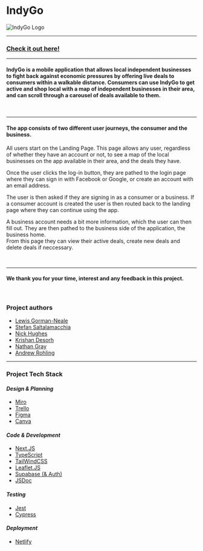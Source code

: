 # **IndyGo**

![IndyGo Logo](/bc13_final-project_front-end-hack-to-the-future-1/public/logo.png)

---

### [Check it out here!](https://indygo.netlify.app/)

---

#### IndyGo is a mobile application that allows local independent businesses to fight back against economic pressures by offering live deals to consumers within a walkable distance. Consumers can use IndyGo to get active and shop local with a map of independent businesses in their area, and can scroll through a carousel of deals available to them.

<br>

---

#### The app consists of two different user journeys, the consumer and the business.

All users start on the Landing Page. This page allows any user, regardless of whether they have an account or not, to see a map of the local businesses on the app available in their area, and the deals they have.

Once the user clicks the log-in button, they are pathed to the login page where they can sign in with Facebook or Google, or create an account with an email address.

The user is then asked if they are signing in as a consumer or a business. If a consumer account is created the user is then routed back to the landing page where they can continue using the app.

A business account needs a bit more information, which the user can then fill out. They are then pathed to the business side of the application, the business home.  
From this page they can view their active deals, create new deals and delete deals if neccessary.

<br>

---

#### We thank you for your time, interest and any feedback in this project.

<br>

### Project authors

- [Lewis Gorman-Neale](https://github.com/lewisgormanneale)
- [Stefan Saltalamacchia](https://github.com/OmertaDevs)
- [Nick Hughes](https://github.com/Mrbusy13)
- [Krishan Desorh](https://github.com/kdesorh14)
- [Nathan Gray](https://github.com/november-golf)
- [Andrew Rohling](https://github.com/AndyRoo0)

---

### Project Tech Stack

#### _Design & Planning_

- [Miro](https://miro.com/)
- [Trello](https://trello.com/)
- [Figma](https://www.figma.com)
- [Canva](https://www.canva.com/)

#### _Code & Development_

- [Next.JS](https://nextjs.org/)
- [TypeScript](https://www.typescriptlang.org/)
- [TailWindCSS](https://tailwindcss.com/)
- [Leaflet.JS](https://leafletjs.com/)
- [Supabase (& Auth)](https://supabase.com/)
- [JSDoc](https://jsdoc.app/)

#### _Testing_

- [Jest](https://jestjs.io/)
- [Cypress](https://www.cypress.io/)

#### _Deployment_

- [Netlify](https://www.netlify.com/)
